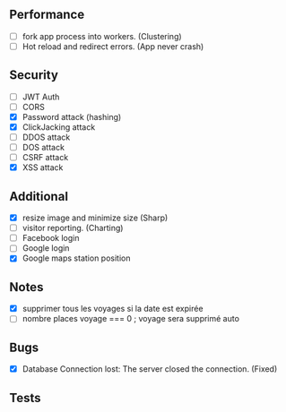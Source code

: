 ## Performance
- [ ] fork app process into workers. (Clustering)
- [ ] Hot reload and redirect errors. (App never crash)

## Security
- [ ] JWT Auth
- [ ] CORS
- [x] Password attack (hashing)
- [x] ClickJacking attack
- [ ] DDOS attack
- [ ] DOS attack
- [ ] CSRF attack
- [x] XSS attack

## Additional
- [x] resize image and minimize size (Sharp)
- [ ] visitor reporting. (Charting)
- [ ] Facebook login
- [ ] Google login
- [x] Google maps station position

## Notes
- [x] supprimer tous les voyages si la date est expirée
- [ ] nombre places voyage === 0 ; voyage sera supprimé auto

## Bugs
- [x] Database Connection lost: The server closed the connection. (Fixed)

## Tests
